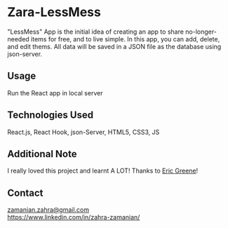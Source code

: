 
# Zara-LessMess
"LessMess" App is the initial idea of creating an app to share no-longer-needed items for free, and to live simple. In this app, you can add, delete, and edit thems. All data will be saved in a JSON file as the database using json-server.

## Usage
Run the React app in local server

## Technologies Used
React.js, React Hook, json-Server, HTML5, CSS3, JS

## Additional Note
I really loved this project and learnt  A LOT! Thanks to [Eric Greene](https://github.com/ericwgreene)!

## Contact
zamanian.zahra@gmail.com  
https://www.linkedin.com/in/zahra-zamanian/
